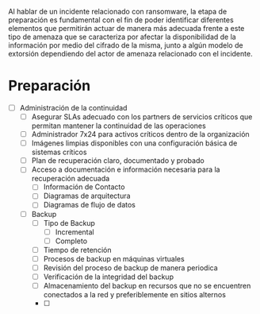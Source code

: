 Al hablar de un incidente relacionado con ransomware, la etapa de preparación es fundamental con el fin de poder identificar diferentes elementos que permitirán actuar de manera más adecuada frente a este tipo de amenaza que se caracteriza por afectar la disponibilidad de la información por medio del cifrado de la misma, junto a algún modelo de extorsión dependiendo del actor de amenaza relacionado con el incidente.

# Preparación

- [ ] Administración de la continuidad
  - [ ] Asegurar SLAs adecuado con los partners de servicios críticos que permitan mantener la continuidad de las operaciones
  - [ ] Administrador 7x24 para activos críticos dentro de la organización
  - [ ] Imágenes limpias disponibles con una configuración básica de sistemas críticos
  - [ ] Plan de recuperación claro, documentado y probado
  - [ ] Acceso a documentación e información necesaria para la recuperación adecuada
    - [ ] Información de Contacto
    - [ ] Diagramas de arquitectura
    - [ ] Diagramas de flujo de datos
  - [ ] Backup
    - [ ] Tipo de Backup
      - [ ] Incremental
      - [ ] Completo
    - [ ] Tiempo de retención
    - [ ] Procesos de backup en máquinas virtuales
    - [ ] Revisión del proceso de backup de manera periodica
    - [ ] Verificación de la integridad del backup
    - [ ] Almacenamiento del backup en recursos que no se encuentren conectados a la red y preferiblemente en sitios alternos
    - [ ]    
